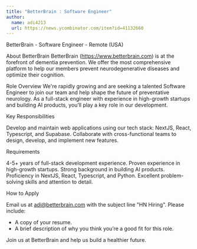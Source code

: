 ```yaml
---
title: "BetterBrain : Software Engineer"
author:
  name: adi4213
  url: https://news.ycombinator.com/item?id=41132660
---
```

BetterBrain - Software Engineer - Remote (USA)

About BetterBrain
BetterBrain (<a href="https:&#x2F;&#x2F;www.betterbrain.com" rel="nofollow">https:&#x2F;&#x2F;www.betterbrain.com</a>) is at the forefront of dementia prevention. We offer the most comprehensive platform to help our members prevent neurodegenerative diseases and optimize their cognition.

Role Overview
We&#x27;re rapidly growing and are seeking a talented Software Engineer to join our team and help shape the future of preventative neurology. As a full-stack engineer with experience in high-growth startups and building AI products, you’ll play a key role in our development.

Key Responsibilities

Develop and maintain web applications using our tech stack: NextJS, React, Typescript, and Supabase.
Collaborate with cross-functional teams to design, develop, and implement new features.

Requirements

4-5+ years of full-stack development experience.
Proven experience in high-growth startups.
Strong background in building AI products.
Proficiency in NextJS, React, Typescript, and Python.
Excellent problem-solving skills and attention to detail.

How to Apply

Email us at adi@betterbrain.com with the subject line &quot;HN Hiring&quot;. Please include:
- A copy of your resume.
- A brief description of why you think you’re a good fit for this role.

Join us at BetterBrain and help us build a healthier future.
